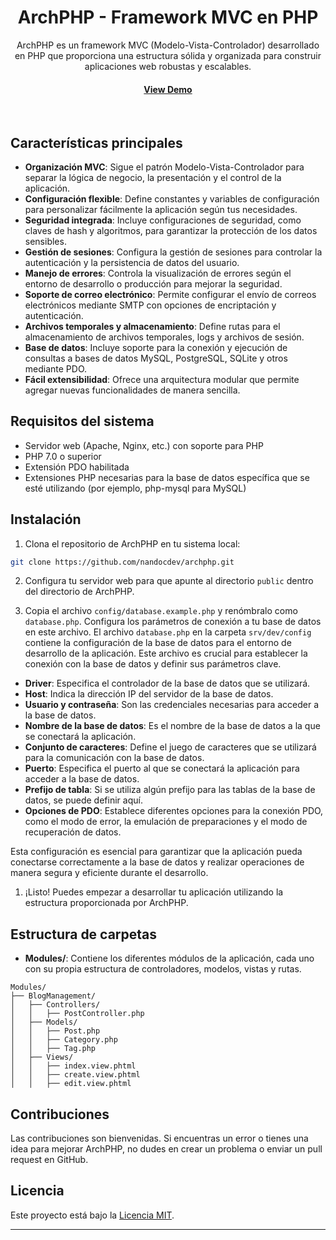 
<div align="center">

  <h1>ArchPHP - Framework MVC en PHP</h1>
  
  <p>
    ArchPHP es un framework MVC (Modelo-Vista-Controlador) desarrollado en PHP que proporciona una estructura sólida y organizada para construir aplicaciones web robustas y escalables.
  </p>
  
  

   
<h4>
    <a href="https://arch-php.000webhostapp.com/">View Demo</a>
  </h4>
</div>

<br />

## Características principales

- **Organización MVC**: Sigue el patrón Modelo-Vista-Controlador para separar la lógica de negocio, la presentación y el control de la aplicación.
- **Configuración flexible**: Define constantes y variables de configuración para personalizar fácilmente la aplicación según tus necesidades.
- **Seguridad integrada**: Incluye configuraciones de seguridad, como claves de hash y algoritmos, para garantizar la protección de los datos sensibles.
- **Gestión de sesiones**: Configura la gestión de sesiones para controlar la autenticación y la persistencia de datos del usuario.
- **Manejo de errores**: Controla la visualización de errores según el entorno de desarrollo o producción para mejorar la seguridad.
- **Soporte de correo electrónico**: Permite configurar el envío de correos electrónicos mediante SMTP con opciones de encriptación y autenticación.
- **Archivos temporales y almacenamiento**: Define rutas para el almacenamiento de archivos temporales, logs y archivos de sesión.
- **Base de datos**: Incluye soporte para la conexión y ejecución de consultas a bases de datos MySQL, PostgreSQL, SQLite y otros mediante PDO.
- **Fácil extensibilidad**: Ofrece una arquitectura modular que permite agregar nuevas funcionalidades de manera sencilla.

## Requisitos del sistema

- Servidor web (Apache, Nginx, etc.) con soporte para PHP
- PHP 7.0 o superior
- Extensión PDO habilitada
- Extensiones PHP necesarias para la base de datos específica que se esté utilizando (por ejemplo, php-mysql para MySQL)

## Instalación

1. Clona el repositorio de ArchPHP en tu sistema local:

```bash
git clone https://github.com/nandocdev/archphp.git
```

2. Configura tu servidor web para que apunte al directorio `public` dentro del directorio de ArchPHP.

3. Copia el archivo `config/database.example.php` y renómbralo como `database.php`. Configura los parámetros de conexión a tu base de datos en este archivo.
   El archivo `database.php` en la carpeta `srv/dev/config` contiene la configuración de la base de datos para el entorno de desarrollo de la aplicación. Este archivo es crucial para establecer la conexión con la base de datos y definir sus parámetros clave.

- **Driver**: Especifica el controlador de la base de datos que se utilizará.
- **Host**: Indica la dirección IP del servidor de la base de datos.
- **Usuario y contraseña**: Son las credenciales necesarias para acceder a la base de datos.
- **Nombre de la base de datos**: Es el nombre de la base de datos a la que se conectará la aplicación.
- **Conjunto de caracteres**: Define el juego de caracteres que se utilizará para la comunicación con la base de datos.
- **Puerto**: Especifica el puerto al que se conectará la aplicación para acceder a la base de datos.
- **Prefijo de tabla**: Si se utiliza algún prefijo para las tablas de la base de datos, se puede definir aquí.
- **Opciones de PDO**: Establece diferentes opciones para la conexión PDO, como el modo de error, la emulación de preparaciones y el modo de recuperación de datos.

Esta configuración es esencial para garantizar que la aplicación pueda conectarse correctamente a la base de datos y realizar operaciones de manera segura y eficiente durante el desarrollo.


1. ¡Listo! Puedes empezar a desarrollar tu aplicación utilizando la estructura proporcionada por ArchPHP.

## Estructura de carpetas
- **Modules/**: Contiene los diferentes módulos de la aplicación, cada uno con su propia estructura de controladores, modelos, vistas y rutas.
```
Modules/
├── BlogManagement/
│   ├── Controllers/
│   │   ├── PostController.php
│   ├── Models/
│   │   ├── Post.php
│   │   ├── Category.php
│   │   ├── Tag.php
│   ├── Views/
│   │   ├── index.view.phtml
│   │   ├── create.view.phtml
│   │   ├── edit.view.phtml
```

## Contribuciones

Las contribuciones son bienvenidas. Si encuentras un error o tienes una idea para mejorar ArchPHP, no dudes en crear un problema o enviar un pull request en GitHub.

## Licencia

Este proyecto está bajo la [Licencia MIT](LICENSE).

---
